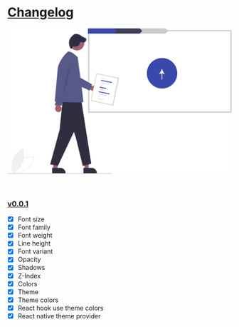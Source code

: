 <h1><a href="#changelog">Changelog</a></h1>
<p align="center">
  <img alt="Banner" title="#Banner" src="./assets/banners/changelog.svg" />
</p>
<br />
<h3><a href="#lastest">v0.0.1</a></h3>

- [x] Font size
- [x] Font family
- [x] Font weight
- [x] Line height
- [x] Font variant
- [x] Opacity
- [x] Shadows
- [x] Z-Index
- [x] Colors
- [x] Theme
- [x] Theme colors
- [x] React hook use theme colors
- [x] React native theme provider
